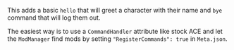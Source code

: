 ﻿This adds a basic `hello` that will greet a character with their name and `bye` command that will log them out.

The easiest way is to use a `CommandHandler` attribute like stock ACE and let the `ModManager` find mods by setting `"RegisterCommands": true` in `Meta.json`.
